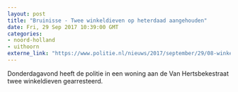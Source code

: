 ```yaml
---
layout: post
title: "Bruinisse - Twee winkeldieven op heterdaad aangehouden"
date: Fri, 29 Sep 2017 10:39:00 GMT
categories: 
- noord-holland 
- uithoorn 
externe_link: "https://www.politie.nl/nieuws/2017/september/29/08-winkeldiefstal-bruinisse.html"
---
```


Donderdagavond heeft de politie in een woning aan de Van Hertsbekestraat twee winkeldieven gearresteerd.
